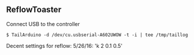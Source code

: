 ReflowToaster
-------------

Connect USB to the controller

```
$ TailArduino -d /dev/cu.usbserial-A602UWOW -t -i | tee /tmp/taillog
```

Decent settings for reflow:
5/26/16: 'k 2 0.1 0.5'
